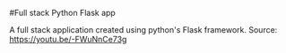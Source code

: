 #Full stack Python Flask app

A full stack application created using python's Flask framework. Source: https://youtu.be/-FWuNnCe73g
